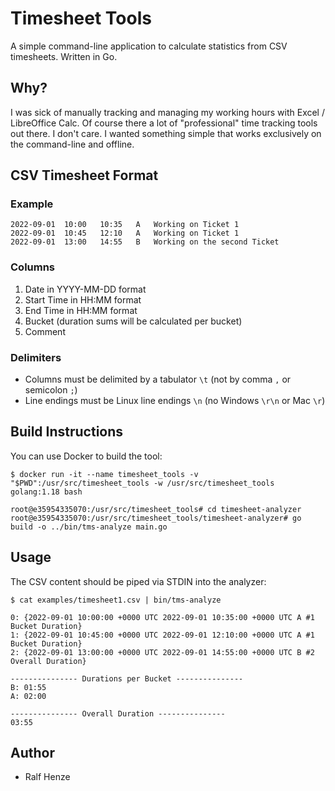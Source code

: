 # Timesheet Tools

A simple command-line application to calculate statistics from CSV timesheets. Written in Go.


## Why?

I was sick of manually tracking and managing my working hours with Excel / LibreOffice Calc. Of course there a lot of
"professional" time tracking tools out there. I don't care. I wanted something simple that works exclusively on the
command-line and offline.


## CSV Timesheet Format

### Example
```
2022-09-01	10:00	10:35	A	Working on Ticket 1
2022-09-01	10:45	12:10	A	Working on Ticket 1
2022-09-01	13:00	14:55	B	Working on the second Ticket
```
### Columns
1. Date in YYYY-MM-DD format
2. Start Time in HH:MM format
3. End Time in HH:MM format
4. Bucket (duration sums will be calculated per bucket)
5. Comment

### Delimiters
* Columns must be delimited by a tabulator `\t` (not by comma `,` or semicolon `;`)
* Line endings must be Linux line endings `\n` (no Windows `\r\n` or Mac `\r`)


## Build Instructions

You can use Docker to build the tool:
```
$ docker run -it --name timesheet_tools -v "$PWD":/usr/src/timesheet_tools -w /usr/src/timesheet_tools golang:1.18 bash

root@e35954335070:/usr/src/timesheet_tools# cd timesheet-analyzer
root@e35954335070:/usr/src/timesheet_tools/timesheet-analyzer# go build -o ../bin/tms-analyze main.go
```

## Usage

The CSV content should be piped via STDIN into the analyzer:
```
$ cat examples/timesheet1.csv | bin/tms-analyze

0: {2022-09-01 10:00:00 +0000 UTC 2022-09-01 10:35:00 +0000 UTC A #1 Bucket Duration}
1: {2022-09-01 10:45:00 +0000 UTC 2022-09-01 12:10:00 +0000 UTC A #1 Bucket Duration}
2: {2022-09-01 13:00:00 +0000 UTC 2022-09-01 14:55:00 +0000 UTC B #2 Overall Duration}

--------------- Durations per Bucket ---------------
B: 01:55
A: 02:00

--------------- Overall Duration ---------------
03:55
```


## Author

* Ralf Henze
